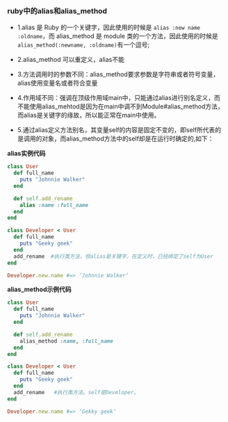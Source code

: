 ### ruby中的alias和alias_method
* 1.alias 是 Ruby 的一个关键字，因此使用的时候是 ```alias :new name :oldname```，而 alias_method 是 module 类的一个方法，因此使用的时候是 ```alias_method(:newname, :oldname)```有一个逗号;

* 2.alias_method 可以重定义，alias不能

* 3.方法调用时的参数不同：alias_method要求参数是字符串或者符号变量，alias使用变量名或者符合变量

* 4.作用域不同：强调在顶级作用域main中，只能通过alias进行别名定义，而不能使用alias_mehtod是因为在main中调不到Module#alias_method方法，而alias是关键字的缘故，所以能正常在main中使用。

* 5.通过alias定义方法别名，其变量self的内容是固定不变的，即self所代表的是调用的对象，而alias_method方法中的self却是在运行时确定的,如下：

 **alias实例代码**
```ruby
class User
  def full_name
    puts "Johnnie Walker"
  end

  def self.add_rename
    alias :name :full_name
  end
end

class Developer < User
  def full_name
    puts "Geeky geek"
  end
  add_rename  #执行类方法，但alias是关键字，在定义时，已经绑定了self为User
end

Developer.new.name #=> ‘Johnnie Walker‘
```
**alias_method示例代码**
```ruby
class User
  def full_name
    puts "Johnnie Walker"
  end

  def self.add_rename
    alias_method :name, :full_name
  end
end

class Developer < User
  def full_name
    puts "Geeky geek"
  end
  add_rename   #执行类方法。self是Developer。
end

Developer.new.name #=> ‘Gekky geek‘
```